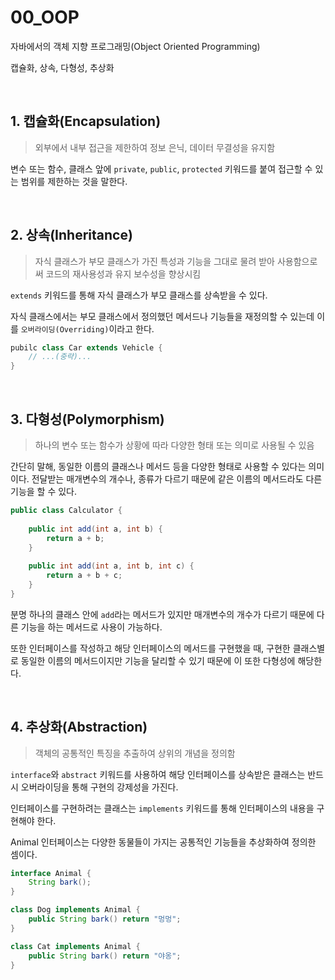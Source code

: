 # 00_OOP

자바에서의 객체 지향 프로그래밍(Object Oriented Programming)

캡슐화, 상속, 다형성, 추상화

<br>

## 1. 캡슐화(Encapsulation)

>  외부에서 내부 접근을 제한하여 정보 은닉, 데이터 무결성을 유지함

변수 또는 함수, 클래스 앞에 `private`, `public`, `protected` 키워드를 붙여 접근할 수 있는 범위를 제한하는 것을 말한다.

<br>

## 2. 상속(Inheritance)

> 자식 클래스가 부모 클래스가 가진 특성과 기능을 그대로 물려 받아 사용함으로써 코드의 재사용성과 유지 보수성을 향상시킴

`extends` 키워드를 통해 자식 클래스가 부모 클래스를 상속받을 수 있다.

자식 클래스에서는 부모 클래스에서 정의했던 메서드나 기능들을 재정의할 수 있는데 이를 `오버라이딩(Overriding)`이라고 한다.

```java
pubilc class Car extends Vehicle {
    // ...(중략)...
}
```

<br>

## 3. 다형성(Polymorphism)

> 하나의 변수 또는 함수가 상황에 따라 다양한 형태 또는 의미로 사용될 수 있음

간단히 말해, 동일한 이름의 클래스나 메서드 등을 다양한 형태로 사용할 수 있다는 의미이다. 전달받는 매개변수의 개수나, 종류가 다르기 때문에 같은 이름의 메서드라도 다른 기능을 할 수 있다.

```java
public class Calculator {
    
    public int add(int a, int b) {
        return a + b;
    }
    
    public int add(int a, int b, int c) {
        return a + b + c;
    }
}
```

분명 하나의 클래스 안에 `add`라는 메서드가 있지만 매개변수의 개수가 다르기 때문에 다른 기능을 하는 메서드로 사용이 가능하다.

또한 인터페이스를 작성하고 해당 인터페이스의 메서드를 구현했을 때, 구현한 클래스별로 동일한 이름의 메서드이지만 기능을 달리할 수 있기 때문에 이 또한 다형성에 해당한다.

<br>

## 4. 추상화(Abstraction)

> 객체의 공통적인 특징을 추출하여 상위의 개념을 정의함

`interface`와 `abstract` 키워드를 사용하여 해당 인터페이스를 상속받은 클래스는 반드시 오버라이딩을 통해 구현의 강제성을 가진다.

인터페이스를 구현하려는 클래스는 `implements` 키워드를 통해 인터페이스의 내용을 구현해야 한다.

Animal 인터페이스는 다양한 동물들이 가지는 공통적인 기능들을 추상화하여 정의한 셈이다.

```java
interface Animal {
    String bark();
}
```

```java
class Dog implements Animal {
    public String bark() return "멍멍";
}

class Cat implements Animal {
    public String bark() return "야옹";
}
```